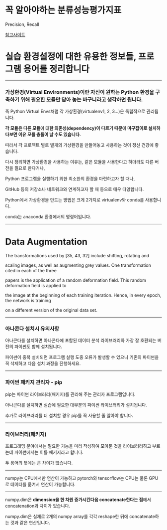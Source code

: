 # 꼭 알아야하는 분류성능평가지표

Precision, Recall

[참고사이트](https://sumniya.tistory.com/26)

# 실습 환경설정에 대한 유용한 정보들, 프로그램 용어를 정리합니다
---
### **가상환경(Virtual Environments)이란 자신이 원하는 Python 환경을 구축하기 위해 필요한 모듈만 담아 놓는 바구니라고 생각하면 됩니다.**

즉 Python Virtual Envs처럼 각 가상환경(virtualenv1, 2, 3…)은 독립적으로 관리됩니다. 

**각 모듈은 다른 모듈에 대한 의존성(dependency)이 다르기 때문에 마구잡이로 설치하다보면 이유 모를 충돌이 날 수도 있습니다.**

따라서 각 프로젝트 별로 별개의 가상환경을 만들어놓고 사용하는 것이 정신 건강에 좋습니다.

다시 정리하면 가상환경을 사용하는 이유는, 같은 모듈을 사용한다고 하더라도 다른 버전을 필요로 한다거나, 

Python 프로그램을 실행하기 위한 최소한의 환경을 마련하고자 할 때나, 

GitHub 등의 저장소나 네트워크와 연계하고자 할 때 등으로 매우 다양합니다.

Python에서 가상환경을 만드는 방법은 크게 2가지로 virtualenv와 conda를 사용합니다.

conda는 anaconda 환경에서의 명령어입니다.

---

# Data Augmentation
The transformations used by [35, 43, 32] include shifting, rotating and

scaling images, as well as augmenting grey values. One transformation cited in each of the three

papers is the application of a random deformation field. This random deformation field is applied to

the image at the beginning of each training iteration. Hence, in every epoch, the network is training

on a different version of the original data set.

---

### **아나콘다 설치시 유의사항**

아나콘다를 설치하면 아나콘다에 포함된 데이터 분석 라이브러리와 가장 잘 호환되는 버전의 파이썬도 함께 설치됩니다.

파이썬이 중복 설치되면 프로그램 실행 도중 오류가 발생할 수 있으니 기존의 파이썬을 꼭 삭제하고 다음 설치 과정을 진행하세요.

---

### **파이썬 패키지 관리자 - pip**

pip는 파이썬 라이브러리(패키지)를 관리해 주는 관리자 프로그램입니다.

아나콘다를 설치하면 실습에 필요한 대부분의 파이썬 라이브러리가 설치됩니다.

추가로 라이브러리를 더 설치할 경우 pip를 꼭 사용할 줄 알아야 합니다.

---

### **라이브러리(패키지)**

프로그래밍 분야에서는 필요한 기능을 미리 작성하여 모아둔 것을 라이브러리하고 부르는데 파이썬에서는 이를 패키지라고 합니다.

두 용어의 뜻에는 큰 차이가 없습니다.

---

numpy는 CPU에서만 연산이 가능하고 pytorch와 tensorflow는 CPU는 물론 GPU로 데이터를 옮겨서 연산이 가능합니다.

---

numpy.dim은 **dimension을 한 차원 증가시킨다음 concatenate한다는 점**에서 concatenation과 차이가 있습니다.

numpy.dim은 실제로 2개의 numpy array를 각각 reshape한 뒤에 concatenate하는 것과 같은 연산입니다.
